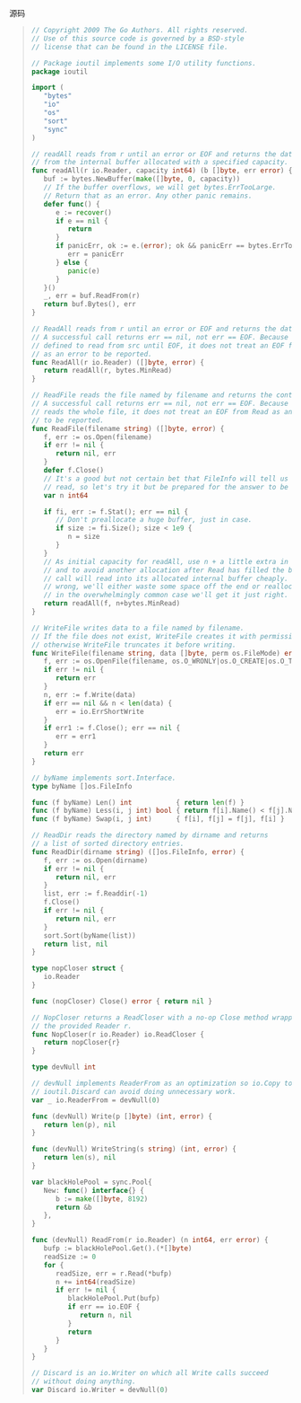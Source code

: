源码

> ```Go
> // Copyright 2009 The Go Authors. All rights reserved.
> // Use of this source code is governed by a BSD-style
> // license that can be found in the LICENSE file.
>
> // Package ioutil implements some I/O utility functions.
> package ioutil
>
> import (
>    "bytes"
>    "io"
>    "os"
>    "sort"
>    "sync"
> )
>
> // readAll reads from r until an error or EOF and returns the data it read
> // from the internal buffer allocated with a specified capacity.
> func readAll(r io.Reader, capacity int64) (b []byte, err error) {
>    buf := bytes.NewBuffer(make([]byte, 0, capacity))
>    // If the buffer overflows, we will get bytes.ErrTooLarge.
>    // Return that as an error. Any other panic remains.
>    defer func() {
>       e := recover()
>       if e == nil {
>          return
>       }
>       if panicErr, ok := e.(error); ok && panicErr == bytes.ErrTooLarge {
>          err = panicErr
>       } else {
>          panic(e)
>       }
>    }()
>    _, err = buf.ReadFrom(r)
>    return buf.Bytes(), err
> }
>
> // ReadAll reads from r until an error or EOF and returns the data it read.
> // A successful call returns err == nil, not err == EOF. Because ReadAll is
> // defined to read from src until EOF, it does not treat an EOF from Read
> // as an error to be reported.
> func ReadAll(r io.Reader) ([]byte, error) {
>    return readAll(r, bytes.MinRead)
> }
>
> // ReadFile reads the file named by filename and returns the contents.
> // A successful call returns err == nil, not err == EOF. Because ReadFile
> // reads the whole file, it does not treat an EOF from Read as an error
> // to be reported.
> func ReadFile(filename string) ([]byte, error) {
>    f, err := os.Open(filename)
>    if err != nil {
>       return nil, err
>    }
>    defer f.Close()
>    // It's a good but not certain bet that FileInfo will tell us exactly how much to
>    // read, so let's try it but be prepared for the answer to be wrong.
>    var n int64
>
>    if fi, err := f.Stat(); err == nil {
>       // Don't preallocate a huge buffer, just in case.
>       if size := fi.Size(); size < 1e9 {
>          n = size
>       }
>    }
>    // As initial capacity for readAll, use n + a little extra in case Size is zero,
>    // and to avoid another allocation after Read has filled the buffer.  The readAll
>    // call will read into its allocated internal buffer cheaply.  If the size was
>    // wrong, we'll either waste some space off the end or reallocate as needed, but
>    // in the overwhelmingly common case we'll get it just right.
>    return readAll(f, n+bytes.MinRead)
> }
>
> // WriteFile writes data to a file named by filename.
> // If the file does not exist, WriteFile creates it with permissions perm;
> // otherwise WriteFile truncates it before writing.
> func WriteFile(filename string, data []byte, perm os.FileMode) error {
>    f, err := os.OpenFile(filename, os.O_WRONLY|os.O_CREATE|os.O_TRUNC, perm)
>    if err != nil {
>       return err
>    }
>    n, err := f.Write(data)
>    if err == nil && n < len(data) {
>       err = io.ErrShortWrite
>    }
>    if err1 := f.Close(); err == nil {
>       err = err1
>    }
>    return err
> }
>
> // byName implements sort.Interface.
> type byName []os.FileInfo
>
> func (f byName) Len() int           { return len(f) }
> func (f byName) Less(i, j int) bool { return f[i].Name() < f[j].Name() }
> func (f byName) Swap(i, j int)      { f[i], f[j] = f[j], f[i] }
>
> // ReadDir reads the directory named by dirname and returns
> // a list of sorted directory entries.
> func ReadDir(dirname string) ([]os.FileInfo, error) {
>    f, err := os.Open(dirname)
>    if err != nil {
>       return nil, err
>    }
>    list, err := f.Readdir(-1)
>    f.Close()
>    if err != nil {
>       return nil, err
>    }
>    sort.Sort(byName(list))
>    return list, nil
> }
>
> type nopCloser struct {
>    io.Reader
> }
>
> func (nopCloser) Close() error { return nil }
>
> // NopCloser returns a ReadCloser with a no-op Close method wrapping
> // the provided Reader r.
> func NopCloser(r io.Reader) io.ReadCloser {
>    return nopCloser{r}
> }
>
> type devNull int
>
> // devNull implements ReaderFrom as an optimization so io.Copy to
> // ioutil.Discard can avoid doing unnecessary work.
> var _ io.ReaderFrom = devNull(0)
>
> func (devNull) Write(p []byte) (int, error) {
>    return len(p), nil
> }
>
> func (devNull) WriteString(s string) (int, error) {
>    return len(s), nil
> }
>
> var blackHolePool = sync.Pool{
>    New: func() interface{} {
>       b := make([]byte, 8192)
>       return &b
>    },
> }
>
> func (devNull) ReadFrom(r io.Reader) (n int64, err error) {
>    bufp := blackHolePool.Get().(*[]byte)
>    readSize := 0
>    for {
>       readSize, err = r.Read(*bufp)
>       n += int64(readSize)
>       if err != nil {
>          blackHolePool.Put(bufp)
>          if err == io.EOF {
>             return n, nil
>          }
>          return
>       }
>    }
> }
>
> // Discard is an io.Writer on which all Write calls succeed
> // without doing anything.
> var Discard io.Writer = devNull(0)
> ```